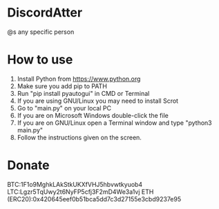 # DiscordAtter
@s any specific person

# How to use
1. Install Python from https://www.python.org
2. Make sure you add pip to PATH
3. Run "pip install pyautogui" in CMD or Terminal
4. If you are using GNU/Linux you may need to install Scrot
5. Go to "main.py" on your local PC
6. If you are on Microsoft Windows double-click the file
7. If you are on GNU/Linux open a Terminal window and type "python3 main.py"
8. Follow the instructions given on the screen.

# Donate
BTC:1F1o9MghkLAkStkUKXfVHJ5hbvwtkyuob4
LTC:Lgzr5TqUwy2t6NyFP5cfj3F2mD4We3a1vj
ETH (ERC20):0x420645eef0b51bca5dd7c3d27155e3cbd9237e95
